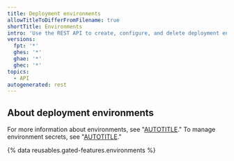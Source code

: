 ```yaml
---
title: Deployment environments
allowTitleToDifferFromFilename: true
shortTitle: Environments
intro: 'Use the REST API to create, configure, and delete deployment environments.'
versions:
  fpt: '*'
  ghes: '*'
  ghae: '*'
  ghec: '*'
topics:
  - API
autogenerated: rest
---
```


## About deployment environments

For more information about environments, see "[AUTOTITLE](/actions/deployment/targeting-different-environments/using-environments-for-deployment)." To manage environment secrets, see "[AUTOTITLE](/rest/actions#secrets)."

{% data reusables.gated-features.environments %}


<!-- Content after this section is automatically generated -->
